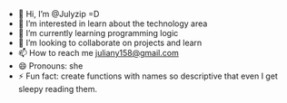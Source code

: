 - 👋 Hi, I’m @Julyzip =D
- 👀 I’m interested in learn about the technology area
- 🌱 I’m currently learning programming logic
- 💞️ I’m looking to collaborate on projects and learn
- 📫 How to reach me juliany158@gmail.com
- 😄 Pronouns: she
- ⚡ Fun fact: create functions with names so descriptive that even I get sleepy reading them.

<!---
Julyzip/Julyzip is a ✨ special ✨ repository because its `README.md` (this file) appears on your GitHub profile.
You can click the Preview link to take a look at your changes.
--->
